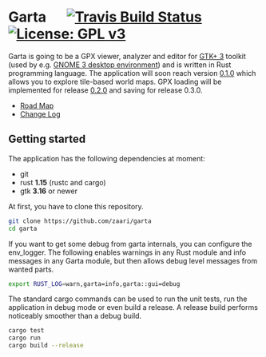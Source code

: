 # Garta &emsp; [![Travis Build Status](https://travis-ci.org/zaari/garta.svg?branch=master)](https://travis-ci.org/zaari/garta) [![License: GPL v3](https://img.shields.io/badge/License-GPL%20v3-blue.svg)](http://www.gnu.org/licenses/gpl-3.0)


Garta is going to be a GPX viewer, analyzer and editor for [GTK+ 3](http://www.gtk.org/) toolkit (used by e.g. [GNOME 3 desktop environment](https://www.gnome.org/gnome-3/)) and is written in Rust programming language. The application will soon reach version [0.1.0](https://github.com/zaari/garta/milestone/1) which allows you to explore tile-based world maps. GPX loading will be implemented for release [0.2.0](https://github.com/zaari/garta/milestone/2) and saving for release 0.3.0.

* [Road Map](RoadMap.md)
* [Change Log](ChangeLog.md)

## Getting started
The application has the following dependencies at moment:

* git 
* rust **1.15** (rustc and cargo)
* gtk **3.16** or newer

At first, you have to clone this repository.

```bash
git clone https://github.com/zaari/garta
cd garta
```

If you want to get some debug from garta internals, you can configure the env_logger. The following enables warnings in any Rust module and info messages in any Garta module, but then allows debug level messages from wanted parts.

```bash
export RUST_LOG=warn,garta=info,garta::gui=debug
```

The standard cargo commands can be used to run the unit tests, run the application in debug mode or even build a release. A release build performs noticeably smoother than a debug build.

```bash
cargo test
cargo run
cargo build --release
```

